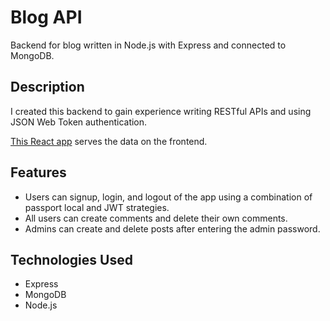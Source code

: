 # Blog API

Backend for blog written in Node.js with Express and connected to MongoDB.

## Description

I created this backend to gain experience writing RESTful APIs and using JSON Web Token authentication. 

[This React app](https://github.com/sleander94/blog-react-app) serves the data on the frontend.

## Features

- Users can signup, login, and logout of the app using a combination of passport local and JWT strategies. 
- All users can create comments and delete their own comments.
- Admins can create and delete posts after entering the admin password.

## Technologies Used

- Express
- MongoDB
- Node.js
